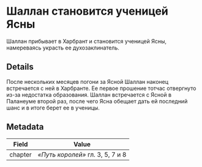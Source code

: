# Шаллан становится ученицей Ясны
Шаллан прибывает в Харбрант и становится ученицей Ясны, намереваясь украсть ее духозаклинатель.

## Details
После нескольких месяцев погони за Ясной Шаллан наконец встречается с ней в Харбранте. Ее первое прошение тотчас отвергнуто из-за недостатка образования. Шаллан встречается с Ясной в Паланеуме второй раз, после чего Ясна обещает дать ей последний шанс и в итоге берет ее в ученицы.

## Metadata
| Field | Value |
| ----- | ----- |
| chapter | *«Путь королей»* гл. 3, 5, 7 и 8 |
